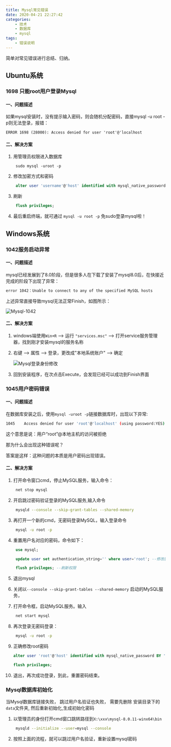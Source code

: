 ```yaml
---
title: Mysql常见错误
date: 2020-04-21 22:27:42
categories: 
    - 技术
    - 数据库
    - mysql
tags:
    - 错误说明
---
```


简单对常见错误进行总结、归纳。

<!--more-->

## Ubuntu系统

### 1698 只能root用户登录Mysql

#### 一、问题描述

如果mysql安装时，没有提示输入密码，则会随机分配密码，直接mysql -u root -p则无法登录，报错：

```shell
ERROR 1698 (28000): Access denied for user 'root'@'localhost
```

#### 二、解决方案

1. 用管理员权限进入数据库
   
   ```shell
    sudo mysql -uroot -p
   ```

2. 修改加密方式和密码
   
   ```sql
    alter user 'username'@'host' identified with mysql_native_password BY 'password';
   ```

3. 刷新
   
   ```sql
    flush privileges;
   ```

4. 最后重启终端，就可通过 `mysql -u root -p` 免sudo登录mysql啦！

## Windows系统

### 1042服务启动异常

#### 一、问题描述

mysql已经发展到了8.0阶段，但是很多人在下载了安装了mysql8.0后，在快接近完成的阶段下出现了异常：

```bash
error 1042：Unable to connect to any of the specified MySQL hosts
```

上述异常直接导致mysql无法正常Finish，如图所示：

![Mysql-1042](https://gitee.com/liushaofeng2018/imgs/raw/master/uPic/2020/08/Mysql-1042.png)

#### 二、解决方案

1. windows端使用`Win+R` --> 运行 `"services.msc"` --> 打开service服务管理器，找到刚才安装mysql的服务名称

2. 右键 --> 属性 --> 登录，更改成"本地系统账户" --> 确定
   
    ![Mysql登录身份修改](https://gitee.com/liushaofeng2018/imgs/raw/master/uPic/2020/08/Mysql登录身份修改.png)

3. 回到安装程序，在次点击Execute，会发现已经可以成功到Finish界面

### 1045用户密码错误

#### 一、问题描述

在数据库安装之后，使用`mysql -uroot -p`链接数据库时，出现以下异常:

```bash
1045    Access denied for user 'root'@'localhost' (using password:YES)
```

这个意思是说：用户“root”@本地主机的访问被拒绝

那为什么会出现这种错误呢？

答案是这样：这种问题的本质是用户密码出现错误。

#### 二、解决方案

1. 打开命令窗口cmd，停止MySQL服务，输入命令：
   
   ```bash
    net stop mysql
   ```

2. 开启跳过密码验证登录的MySQL服务,输入命令
   
   ```bash
    mysqld --console --skip-grant-tables --shared-memory
   ```

3. 再打开一个新的cmd，无密码登录MySQL，输入登录命令
   
   ```bash
    mysql -u root -p
   ```

4. 重置用户名对应的密码，命令如下：
   
   ```sql
    use mysql;
   
    update user set authentication_string='' where user='root'; --修改密码为空
   
    flush privileges; --刷新权限
   ```

5. 退出mysql

6. 关闭以`--console --skip-grant-tables --shared-memory` 启动的MySQL服务，

7. 打开命令框，启动MySQL服务。输入
   
   ```bash
    net start mysql
   ```

8. 再次登录无密码登录：
   
   ```bash
    mysql -u root -p
   ```

9. 正确修改root密码
   
   ```sql
   alter user 'root'@'host' identified with mysql_native_password BY 'mysql';
   
   flush privileges;
   ```

10. 退出，再次成功登录，到此，重置密码结束。

### Mysql数据库初始化

当Mysql数据库链接失败， 跳过用户名验证也失败， 需要先删除 安装目录下的`data`文件夹, 然后重新初始化,生成初始化密码

1. 以管理员的身份打开cmd窗口跳转路径到`X:\xxx\mysql-8.0.11-winx64\bin`
   
   ```bash
    mysqld --initialize --user=mysql --console
   ```

2. 按照上面的流程，就可以跳过用户名验证，重新设置mysql密码




